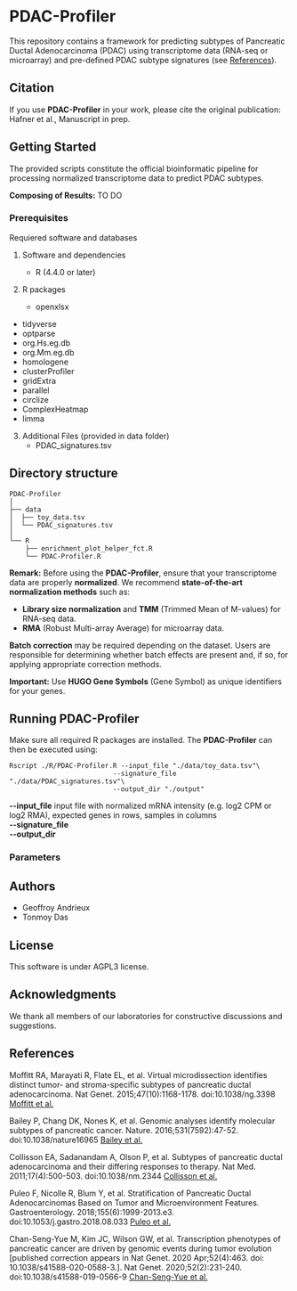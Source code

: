 # PDAC-Profiler

This repository contains a framework for predicting subtypes of Pancreatic Ductal Adenocarcinoma (PDAC) using transcriptome data (RNA-seq or microarray) and pre-defined PDAC subtype signatures (see [References](#References)).

## Citation

If you use **PDAC-Profiler** in your work, please cite the original publication:
Hafner et al., Manuscript in prep.

## Getting Started

The provided scripts constitute the official bioinformatic pipeline for processing normalized transcriptome data to predict PDAC subtypes.

**Composing of Results:**
TO DO



### Prerequisites
Requiered software and databases

1. Software and dependencies
	* R (4.4.0 or later)

2. R packages
	* openxlsx
  * tidyverse
  * optparse
  * org.Hs.eg.db
  * org.Mm.eg.db
  * homologene
  * clusterProfiler
  * gridExtra
  * parallel
  * circlize
  * ComplexHeatmap
  * limma



3. Additional Files (provided in data folder)
	* PDAC_signatures.tsv

## Directory structure

```
PDAC-Profiler
│
├── data
│  ├── toy_data.tsv
│  └── PDAC_signatures.tsv
│
└── R   
    ├── enrichment_plot_helper_fct.R
    └── PDAC-Profiler.R

```
**Remark:** Before using the **PDAC-Profiler**, ensure that your transcriptome data are properly **normalized**. We recommend **state-of-the-art normalization methods** such as:
- **Library size normalization** and **TMM** (Trimmed Mean of M-values) for RNA-seq data. <br/>
- **RMA** (Robust Multi-array Average) for microarray data.
  
**Batch correction** may be required depending on the dataset. Users are responsible for determining whether batch effects are present and, if so, for applying appropriate correction methods.

**Important:** Use **HUGO Gene Symbols** (Gene Symbol) as unique identifiers for your genes.


## Running PDAC-Profiler
Make sure all required R packages are installed. The **PDAC-Profiler** can then be executed using:

```
Rscript ./R/PDAC-Profiler.R --input_file "./data/toy_data.tsv"\
                          --signature_file "./data/PDAC_signatures.tsv"\
                          --output_dir "./output"
```

**--input_file** input file with normalized mRNA intensity (e.g. log2 CPM or log2 RMA), expected genes in rows, samples in columns<br/>
**--signature_file** <br/>
**--output_dir** <br/>

### Parameters



## Authors

* Geoffroy Andrieux
* Tonmoy Das


## License
This software is under AGPL3 license.

## Acknowledgments
We thank all members of our laboratories for constructive discussions and suggestions.


## References
Moffitt RA, Marayati R, Flate EL, et al. Virtual microdissection identifies distinct tumor- and stroma-specific subtypes of pancreatic ductal adenocarcinoma. Nat Genet. 2015;47(10):1168-1178. doi:10.1038/ng.3398 [Moffitt et al.](https://pubmed.ncbi.nlm.nih.gov/26343385/)

Bailey P, Chang DK, Nones K, et al. Genomic analyses identify molecular subtypes of pancreatic cancer. Nature. 2016;531(7592):47-52. doi:10.1038/nature16965 [Bailey et al.](https://pubmed.ncbi.nlm.nih.gov/26909576/)

Collisson EA, Sadanandam A, Olson P, et al. Subtypes of pancreatic ductal adenocarcinoma and their differing responses to therapy. Nat Med. 2011;17(4):500-503. doi:10.1038/nm.2344 [Collisson et al.](https://pubmed.ncbi.nlm.nih.gov/21460848/)

Puleo F, Nicolle R, Blum Y, et al. Stratification of Pancreatic Ductal Adenocarcinomas Based on Tumor and Microenvironment Features. Gastroenterology. 2018;155(6):1999-2013.e3. doi:10.1053/j.gastro.2018.08.033 [Puleo et al.](https://pubmed.ncbi.nlm.nih.gov/30165049/)

Chan-Seng-Yue M, Kim JC, Wilson GW, et al. Transcription phenotypes of pancreatic cancer are driven by genomic events during tumor evolution [published correction appears in Nat Genet. 2020 Apr;52(4):463. doi: 10.1038/s41588-020-0588-3.]. Nat Genet. 2020;52(2):231-240. doi:10.1038/s41588-019-0566-9 [Chan-Seng-Yue et al.](https://pubmed.ncbi.nlm.nih.gov/31932696/)



